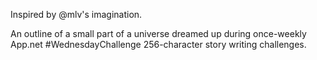 Inspired by @mlv's imagination.

An outline of a small part of a universe dreamed up during once-weekly App.net \#WednesdayChallenge 256-character story writing challenges.
